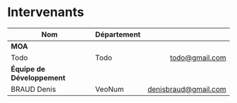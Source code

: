 # Intervenants

| Nom | Département | |
| --- | --- | ---: |
| **MOA** | | | |
| Todo | Todo | <todo@gmail.com> |
| **Équipe de Développement** | | | |
| BRAUD Denis | VeoNum | <denisbraud@gmail.com> |
